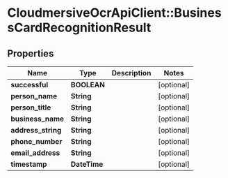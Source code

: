 # CloudmersiveOcrApiClient::BusinessCardRecognitionResult

## Properties
Name | Type | Description | Notes
------------ | ------------- | ------------- | -------------
**successful** | **BOOLEAN** |  | [optional] 
**person_name** | **String** |  | [optional] 
**person_title** | **String** |  | [optional] 
**business_name** | **String** |  | [optional] 
**address_string** | **String** |  | [optional] 
**phone_number** | **String** |  | [optional] 
**email_address** | **String** |  | [optional] 
**timestamp** | **DateTime** |  | [optional] 


